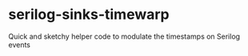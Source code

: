 # serilog-sinks-timewarp
Quick and sketchy helper code to modulate the timestamps on Serilog events
